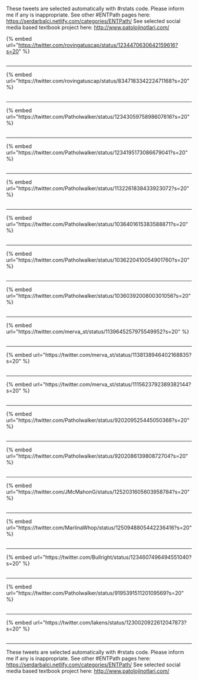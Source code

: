 

These tweets are selected automatically with #rstats code. Please inform me if any is inappropriate.
See other #ENTPath pages here: https://serdarbalci.netlify.com/categories/ENTPath/ 
See selected social media based textbook project here: http://www.patolojinotlari.com/

{% embed url="https://twitter.com/rovingatuscap/status/1234470630642159616?s=20" %}<br>
<br>
<hr>
{% embed url="https://twitter.com/rovingatuscap/status/834718334222471168?s=20" %}<br>
<br>
<hr>
{% embed url="https://twitter.com/Patholwalker/status/1234305975898607616?s=20" %}<br>
<br>
<hr>
{% embed url="https://twitter.com/Patholwalker/status/1234195173086679041?s=20" %}<br>
<br>
<hr>
{% embed url="https://twitter.com/Patholwalker/status/1132261838433923072?s=20" %}<br>
<br>
<hr>
{% embed url="https://twitter.com/Patholwalker/status/1036401615383588871?s=20" %}<br>
<br>
<hr>
{% embed url="https://twitter.com/Patholwalker/status/1036220410054901760?s=20" %}<br>
<br>
<hr>
{% embed url="https://twitter.com/Patholwalker/status/1036039200800301056?s=20" %}<br>
<br>
<hr>
{% embed url="https://twitter.com/merva_st/status/1139645257975549952?s=20" %}<br>
<br>
<hr>
{% embed url="https://twitter.com/merva_st/status/1138138946402168835?s=20" %}<br>
<br>
<hr>
{% embed url="https://twitter.com/merva_st/status/1115623792389382144?s=20" %}<br>
<br>
<hr>
{% embed url="https://twitter.com/Patholwalker/status/920209525445050368?s=20" %}<br>
<br>
<hr>
{% embed url="https://twitter.com/Patholwalker/status/920208613980872704?s=20" %}<br>
<br>
<hr>
{% embed url="https://twitter.com/JMcMahonG/status/1252031605603958784?s=20" %}<br>
<br>
<hr>
{% embed url="https://twitter.com/MarlinaWhop/status/1250948805442236416?s=20" %}<br>
<br>
<hr>
{% embed url="https://twitter.com/Bullright/status/1234607496494551040?s=20" %}<br>
<br>
<hr>
{% embed url="https://twitter.com/Patholwalker/status/919539151120109569?s=20" %}<br>
<br>
<hr>
{% embed url="https://twitter.com/lakens/status/1230020922612047873?s=20" %}<br>
<br>
<hr>


These tweets are selected automatically with #rstats code. Please inform me if any is inappropriate.
See other #ENTPath pages here: https://serdarbalci.netlify.com/categories/ENTPath/ 
See selected social media based textbook project here: http://www.patolojinotlari.com/
